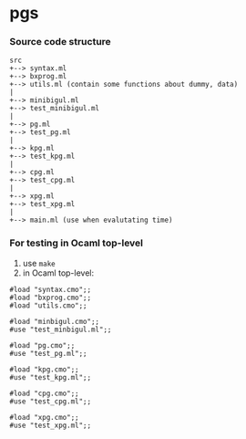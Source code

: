 # pgs

### Source code structure
```
src 
+--> syntax.ml
+--> bxprog.ml 
+--> utils.ml (contain some functions about dummy, data)
|
+--> minibigul.ml	
+--> test_minibigul.ml
|
+--> pg.ml	
+--> test_pg.ml
|
+--> kpg.ml	
+--> test_kpg.ml
|
+--> cpg.ml	
+--> test_cpg.ml
|
+--> xpg.ml	
+--> test_xpg.ml
|
+--> main.ml (use when evalutating time)

```



### For testing in Ocaml top-level
1. use ```make```
2. in Ocaml top-level:
```
#load "syntax.cmo";;
#load "bxprog.cmo";;
#load "utils.cmo";;

#load "minbigul.cmo";;
#use "test_minbigul.ml";;

#load "pg.cmo";;
#use "test_pg.ml";;

#load "kpg.cmo";;
#use "test_kpg.ml";;

#load "cpg.cmo";;
#use "test_cpg.ml";;

#load "xpg.cmo";;
#use "test_xpg.ml";;
```